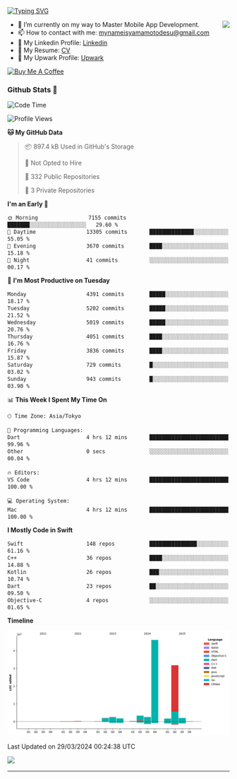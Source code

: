 
[![Typing SVG](https://readme-typing-svg.demolab.com/?lines=Thank+You+For+Visiting!!;You+Are+Welcome✨;I+am+Kyo+Yamamoto;Mobile+Developer)](https://git.io/typing-svg)
<p>
<img align="right" src="https://media.giphy.com/media/26ufdb3cYKwbRtYVW/giphy.gif" style="max-width:100%;" height="150px">

- 🌱 I’m currently on my way to Master Mobile App Development.
- 📫 How to contact with me: mynameisyamamotodesu@gmail.com
- 🔗 My Linkedin Profile: [Linkedin](https://www.linkedin.com/in/kyo-yamamoto-a2ab50239)
- 🔗 My Resume: [CV](https://www.kickresume.com/cv/ZWKvXV/)
- 🔗 My Upwark Profile: [Upwark](https://www.upwork.com/freelancers/~01aa9115102bb4af25)

<a href="https://www.buymeacoffee.com/kyoyamamoto" target="_blank"><img src="https://cdn.buymeacoffee.com/buttons/default-orange.png" alt="Buy Me A Coffee" height="41" width="174"></a>

### Github Stats 🥇 
<!--START_SECTION:waka-->
![Code Time](http://img.shields.io/badge/Code%20Time-673%20hrs%2051%20mins-blue)

![Profile Views](http://img.shields.io/badge/Profile%20Views-0-blue)

**🐱 My GitHub Data** 

> 📦 897.4 kB Used in GitHub's Storage 
 > 
> 🚫 Not Opted to Hire
 > 
> 📜 332 Public Repositories 
 > 
> 🔑 3 Private Repositories 
 > 
**I'm an Early 🐤** 

```text
🌞 Morning                7155 commits        ███████░░░░░░░░░░░░░░░░░░   29.60 % 
🌆 Daytime                13305 commits       ██████████████░░░░░░░░░░░   55.05 % 
🌃 Evening                3670 commits        ████░░░░░░░░░░░░░░░░░░░░░   15.18 % 
🌙 Night                  41 commits          ░░░░░░░░░░░░░░░░░░░░░░░░░   00.17 % 
```
📅 **I'm Most Productive on Tuesday** 

```text
Monday                   4391 commits        █████░░░░░░░░░░░░░░░░░░░░   18.17 % 
Tuesday                  5202 commits        █████░░░░░░░░░░░░░░░░░░░░   21.52 % 
Wednesday                5019 commits        █████░░░░░░░░░░░░░░░░░░░░   20.76 % 
Thursday                 4051 commits        ████░░░░░░░░░░░░░░░░░░░░░   16.76 % 
Friday                   3836 commits        ████░░░░░░░░░░░░░░░░░░░░░   15.87 % 
Saturday                 729 commits         █░░░░░░░░░░░░░░░░░░░░░░░░   03.02 % 
Sunday                   943 commits         █░░░░░░░░░░░░░░░░░░░░░░░░   03.90 % 
```


📊 **This Week I Spent My Time On** 

```text
🕑︎ Time Zone: Asia/Tokyo

💬 Programming Languages: 
Dart                     4 hrs 12 mins       █████████████████████████   99.96 % 
Other                    0 secs              ░░░░░░░░░░░░░░░░░░░░░░░░░   00.04 % 

🔥 Editors: 
VS Code                  4 hrs 12 mins       █████████████████████████   100.00 % 

💻 Operating System: 
Mac                      4 hrs 12 mins       █████████████████████████   100.00 % 
```

**I Mostly Code in Swift** 

```text
Swift                    148 repos           ███████████████░░░░░░░░░░   61.16 % 
C++                      36 repos            ████░░░░░░░░░░░░░░░░░░░░░   14.88 % 
Kotlin                   26 repos            ███░░░░░░░░░░░░░░░░░░░░░░   10.74 % 
Dart                     23 repos            ██░░░░░░░░░░░░░░░░░░░░░░░   09.50 % 
Objective-C              4 repos             ░░░░░░░░░░░░░░░░░░░░░░░░░   01.65 % 
```



**Timeline**

![Lines of Code chart](https://raw.githubusercontent.com/YamamotoDesu/YamamotoDesu/main/assets/bar_graph.png)


 Last Updated on 29/03/2024 00:24:38 UTC
<!--END_SECTION:waka-->

![](https://github-profile-summary-cards.vercel.app/api/cards/profile-details?username=YamamotoDesu&theme=vue)

----

